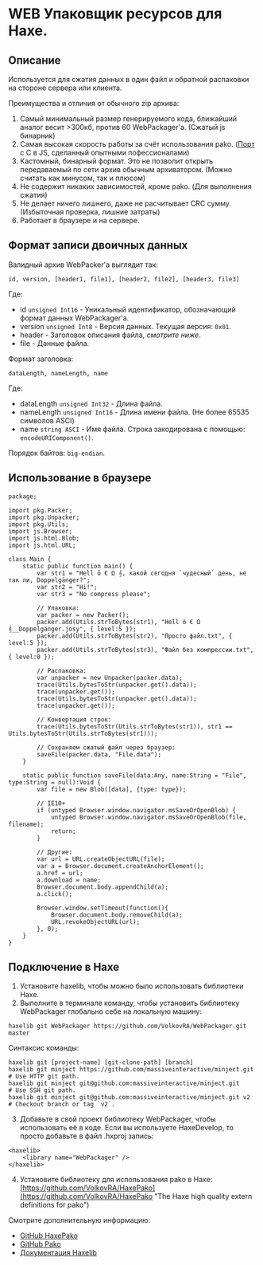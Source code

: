 # WEB Упаковщик ресурсов для Haxe.

Описание
------------------------------

Используется для сжатия данных в один файл и обратной распаковки на стороне сервера или клиента.

Преимущества и отличия от обычного zip архива:
1. Самый минимальный размер генерируемого кода, ближайший аналог весит >300кб, против 60 WebPackager'а. (Сжатый js бинарник)
2. Самая высокая скорость работы за счёт использования pako. ([Порт](https://github.com/nodeca/pako "High speed zlib port to javascript, works in browser & node.js") с C в JS, сделанный опытными пофессионалами)
3. Кастомный, бинарный формат. Это не позволит открыть передаваемый по сети архив обычным архиватором. (Можно считать как минусом, так и плюсом)
4. Не содержит никаких зависимостей, кроме pako. (Для выполнения сжатия)
5. Не делает ничего лишнего, даже не расчитывает CRC сумму. (Избыточная проверка, лишние затраты)
6. Работает в браузере и на сервере.

Формат записи двоичных данных
------------------------------

Валидный архив WebPacker'а выглядит так:
```
id, version, [header1, file1], [header2, file2], [header3, file3]
```
Где:
 * id `unsigned Int16` - Уникальный идентификатор, обозначающий формат данных WebPackager'a.
 * version `unsigned Int8` - Версия данных. Текущая версия: `0x01`.
 * header - Заголовок описания файла, *смотрите ниже*.
 * file - Данные файла.

Формат заголовка:
```
dataLength, nameLength, name
```
Где:
 * dataLength `unsigned Int32` - Длина файла.
 * nameLength `unsigned Int16` - Длина имени файла. (Не более 65535 символов ASCI)
 * name `string ASCI` - Имя файла. Строка закодирована с помощью: `encodeURIComponent()`.

Порядок байтов: `big-endian`.

Использование в браузере
------------------------------

```
package;

import pkg.Packer;
import pkg.Unpacker;
import pkg.Utils;
import js.Browser;
import js.html.Blob;
import js.html.URL;

class Main {
    static public function main() {
        var str1 = "Hell ö € Ω 𝄞, какой сегодня `чудесный` день, не так ли, Doppelgänger?";
        var str2 = "Hi!";
        var str3 = "No compress please";
        
        // Упаковка:
        var packer = new Packer();
        packer.add(Utils.strToBytes(str1), "Hell ö € Ω 𝄞__Doppelgänger.josy", { level:5 });
        packer.add(Utils.strToBytes(str2), "Просто файл.txt", { level:5 });
        packer.add(Utils.strToBytes(str3), "Файл без компрессии.txt", { level:0 });

        // Распаковка:
        var unpacker = new Unpacker(packer.data);
        trace(Utils.bytesToStr(unpacker.get().data));
        trace(unpacker.get());
        trace(Utils.bytesToStr(unpacker.get().data));
        trace(unpacker.get());

        // Конвертация строк:
        trace(Utils.bytesToStr(Utils.strToBytes(str1)), str1 == Utils.bytesToStr(Utils.strToBytes(str1)));

        // Сохраняем сжатый файл через браузер:
        saveFile(packer.data, "File.data");
    }

    static public function saveFile(data:Any, name:String = "File", type:String = null):Void {
        var file = new Blob([data], {type: type});

        // IE10+
        if (untyped Browser.window.navigator.msSaveOrOpenBlob) {
            untyped Browser.window.navigator.msSaveOrOpenBlob(file, filename);
            return;
        }
        
        // Другие:
        var url = URL.createObjectURL(file);
        var a = Browser.document.createAnchorElement();
        a.href = url;
        a.download = name;
        Browser.document.body.appendChild(a);
        a.click();
        
        Browser.window.setTimeout(function(){
            Browser.document.body.removeChild(a);
            URL.revokeObjectURL(url);
        }, 0);
    }
}
```

Подключение в Haxe
------------------------------

1. Установите haxelib, чтобы можно было использовать библиотеки Haxe.
2. Выполните в терминале команду, чтобы установить библиотеку WebPackager глобально себе на локальную машину:
```
haxelib git WebPackager https://github.com/VolkovRA/WebPackager.git master
```
Синтаксис команды:
```
haxelib git [project-name] [git-clone-path] [branch]
haxelib git minject https://github.com/massiveinteractive/minject.git         # Use HTTP git path.
haxelib git minject git@github.com:massiveinteractive/minject.git             # Use SSH git path.
haxelib git minject git@github.com:massiveinteractive/minject.git v2          # Checkout branch or tag `v2`.
```
3. Добавьте в свой проект библиотеку WebPackager, чтобы использовать её в коде. Если вы используете HaxeDevelop, то просто добавьте в файл .hxproj запись:
```
<haxelib>
	<library name="WebPackager" />
</haxelib>
```
4. Установите библиотеку для использования pako в Haxe:
[https://github.com/VolkovRA/HaxePako](https://github.com/VolkovRA/HaxePako "The Haxe high quality extern definitions for pako") 

Смотрите дополнительную информацию:
 * [GitHub HaxePako](https://github.com/VolkovRA/HaxePako "The Haxe high quality extern definitions for pako")
 * [GitHub Pako](https://github.com/nodeca/pako "High speed zlib port to javascript, works in browser & node.js")
 * [Документация Haxelib](https://lib.haxe.org/documentation/using-haxelib/ "Using Haxelib")
